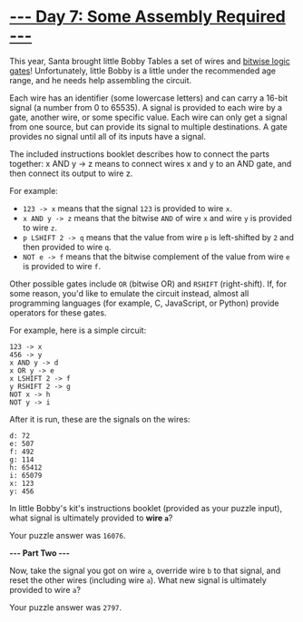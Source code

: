 # [--- Day 7: Some Assembly Required ---](http://adventofcode.com/2015/day/7)

This year, Santa brought little Bobby Tables a set of wires and [bitwise logic gates](https://en.wikipedia.org/wiki/Bitwise_operation)! Unfortunately, little Bobby is a little under the recommended age range, and he needs help assembling the circuit.

Each wire has an identifier (some lowercase letters) and can carry a 16-bit signal (a number from 0 to 65535). A signal is provided to each wire by a gate, another wire, or some specific value. Each wire can only get a signal from one source, but can provide its signal to multiple destinations. A gate provides no signal until all of its inputs have a signal.

The included instructions booklet describes how to connect the parts together: x AND y -> z means to connect wires x and y to an AND gate, and then connect its output to wire z.

For example:

- ``123 -> x`` means that the signal ``123`` is provided to wire ``x``.
- ``x AND y -> z`` means that the bitwise ``AND`` of wire ``x`` and wire ``y`` is provided to wire ``z``.
- ``p LSHIFT 2 -> q`` means that the value from wire ``p`` is left-shifted by ``2`` and then provided to wire ``q``.
- ``NOT e -> f`` means that the bitwise complement of the value from wire ``e`` is provided to wire ``f``.

Other possible gates include ``OR`` (bitwise OR) and ``RSHIFT`` (right-shift). If, for some reason, you'd like to emulate the circuit instead, almost all programming languages (for example, C, JavaScript, or Python) provide operators for these gates.

For example, here is a simple circuit:
```
123 -> x
456 -> y
x AND y -> d
x OR y -> e
x LSHIFT 2 -> f
y RSHIFT 2 -> g
NOT x -> h
NOT y -> i
```
After it is run, these are the signals on the wires:
```
d: 72
e: 507
f: 492
g: 114
h: 65412
i: 65079
x: 123
y: 456
```
In little Bobby's kit's instructions booklet (provided as your puzzle input), what signal is ultimately provided to **wire ``a``**?

Your puzzle answer was ``16076``.

**--- Part Two ---**

Now, take the signal you got on wire ``a``, override wire ``b`` to that signal, and reset the other wires (including wire ``a``). What new signal is ultimately provided to wire ``a``?

Your puzzle answer was ``2797``.
